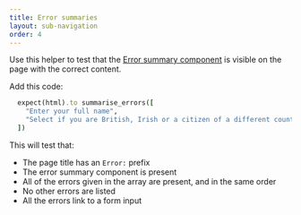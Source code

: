 ```yaml
---
title: Error summaries
layout: sub-navigation
order: 4
---
```


Use this helper to test that the [Error summary component](https://design-system.service.gov.uk/components/error-summary/) is visible on the page with the correct content.

Add this code:

```ruby
  expect(html).to summarise_errors([
    "Enter your full name",
    "Select if you are British, Irish or a citizen of a different country"
  ])
```

This will test that:

* The page title has an `Error:` prefix
* The error summary component is present
* All of the errors given in the array are present, and in the same order
* No other errors are listed
* All the errors link to a form input
